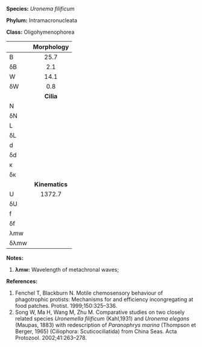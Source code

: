 **Species:** *Uronema filificum*

**Phylum:** Intramacronucleata

**Class:** Oligohymenophorea

|      | **Morphology** |
| :--- | :------------: |
| B    | 25.7 |
| δB   | 2.1 |
| W    | 14.1 |
| δW   | 0.8 |
|      | **Cilia** |
| N    |  |
| δN   |  |
| L    |  |
| δL   |  |
| d    |  |
| δd   |  |
| κ    |  |
| δκ   |  |
|      | **Kinematics** |
| U    | 1372.7 |
| δU   |  |
| f    |  |
| δf   |  |
| λmw  |  |
| δλmw |  |

**Notes:**

1. **λmw:** Wavelength of metachronal waves;

**References:**

1. Fenchel T, Blackburn N.  Motile chemosensory behaviour of phagotrophic protists:  Mechanisms for and efficiency incongregating at food patches.  Protist. 1999;150:325–336.
1. Song W, Ma H, Wang M, Zhu M.  Comparative studies on two closely related species *Uronemella filificum* (Kahl,1931) and *Uronema elegans* (Maupas, 1883) with redescription of *Paranophrys marina* (Thompson et Berger, 1965) (Ciliophora:  Scuticociliatida) from China Seas.  Acta Protozool. 2002;41:263–278.
